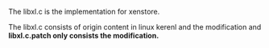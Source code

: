The libxl.c is the implementation for xenstore.

The libxl.c consists of origin content in linux kerenl and the modification and  <strong> libxl.c.patch only consists the modification. </strong>
